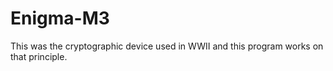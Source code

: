 # Enigma-M3
This was the cryptographic device used in WWII and this program works on that principle.
